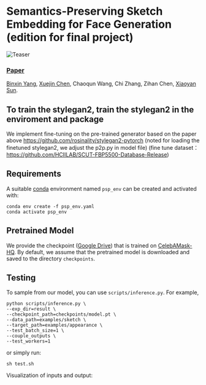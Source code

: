 # Semantics-Preserving Sketch Embedding for Face Generation (edition for final project)
![Teaser](figure/teaser_1.jpg)
### [Paper](https://arxiv.org/abs/2211.13015) 
<!-- <br> -->
[Binxin Yang](https://orcid.org/0000-0003-4110-1986), [Xuejin Chen](http://staff.ustc.edu.cn/~xjchen99/), Chaoqun Wang, Chi Zhang, Zihan Chen, [Xiaoyan Sun](http://staff.ustc.edu.cn/~xysun720/).
<!-- <br> -->

## To train the stylegan2, train the stylegan2 in the enviroment and package
We implement fine-tuning on the pre-trained generator based on the paper above 
https://github.com/rosinality/stylegan2-pytorch
(noted for loading the finetuned stylegan2, we adjust the p2p.py in model file)
(fine tune dataset：https://github.com/HCIILAB/SCUT-FBP5500-Database-Release)

## Requirements
A suitable [conda](https://conda.io/) environment named `psp_env` can be created
and activated with:

```
conda env create -f psp_env.yaml
conda activate psp_env
```

## Pretrained Model
We provide the checkpoint ([Google Drive](https://drive.google.com/file/d/1jyoEqZXNfsz-MOlRSimjwG3q8GdeA4AZ/view?usp=share_link)) that is trained on [CelebAMask-HQ](https://github.com/switchablenorms/CelebAMask-HQ). By default, we assume that the pretrained model is downloaded and saved to the directory `checkpoints`.

## Testing

To sample from our model, you can use `scripts/inference.py`. For example, 
```
python scripts/inference.py \
--exp_dir=result \
--checkpoint_path=checkpoints/model.pt \
--data_path=examples/sketch \
--target_path=examples/appearance \
--test_batch_size=1 \
--couple_outputs \
--test_workers=1
```
or simply run:
```
sh test.sh
```
Visualization of inputs and output:
